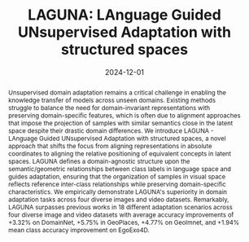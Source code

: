 ---
title: "LAGUNA: LAnguage Guided UNsupervised Adaptation with structured spaces"
authors:
- admin
- Antonino Furnari
- Luigi Cinque
- Giovanni Maria Farinella

date: "2024-12-01"
doi: ""


# Publication type.
# Legend: 0 = Uncategorized; 1 = Conference paper; 2 = Journal article;
# 3 = Preprint / Working Paper; 4 = Report; 5 = Book; 6 = Book section;
# 7 = Thesis; 8 = Patent
publication_types: ["2"]

# Publication name and optional abbreviated publication name.
publication: ""
publication_short: ""

abstract: Unsupervised domain adaptation remains a critical challenge in enabling the knowledge transfer of models across unseen domains. Existing methods struggle to balance the need for domain-invariant representations with preserving domain-specific features, which is often due to alignment approaches that impose the projection of samples with similar semantics close in the latent space despite their drastic domain differences. We introduce LAGUNA - LAnguage Guided UNsupervised Adaptation with structured spaces, a novel approach that shifts the focus from aligning representations in absolute coordinates to aligning the relative positioning of equivalent concepts in latent spaces. LAGUNA defines a domain-agnostic structure upon the semantic/geometric relationships between class labels in language space and guides adaptation, ensuring that the organization of samples in visual space reflects reference inter-class relationships while preserving domain-specific characteristics. We empirically demonstrate LAGUNA's superiority in domain adaptation tasks across four diverse images and video datasets. Remarkably, LAGUNA surpasses previous works in 18 different adaptation scenarios across four diverse image and video datasets with average accuracy improvements of +3.32% on DomainNet, +5.75% in GeoPlaces, +4.77% on GeoImnet, and +1.94% mean class accuracy improvement on EgoExo4D.


tags:
- Source Themes
featured: false

links:
# - name: Custom Link
#   url: http://example.org
url_pdf: 'https://arxiv.org/abs/2411.15557'
url_code: 'https://arxiv.org/abs/2411.15557'
# url_dataset: '#'
# url_poster: '#'
# url_project: ''
# url_slides: ''
# url_source: '#'
# url_video: '#'

# Featured image
# To use, add an image named `featured.jpg/png` to your page's folder. 
# image:
#   caption: 'Image credit: [**Unsplash**](https://unsplash.com/photos/s9CC2SKySJM)'
#   focal_point: ""
#   preview_only: false

# Associated Projects (optional).
#   Associate this publication with one or more of your projects.
#   Simply enter your project's folder or file name without extension.
#   E.g. `internal-project` references `content/project/internal-project/index.md`.
#   Otherwise, set `projects: []`.
# projects:
# - internal-project

# Slides (optional).
#   Associate this publication with Markdown slides.
#   Simply enter your slide deck's filename without extension.
#   E.g. `slides: "example"` references `content/slides/example/index.md`.
#   Otherwise, set `slides: ""`.
# slides: example
---